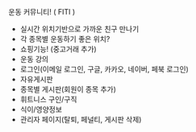 운동 커뮤니티! ( FITI )
- 실시간 위치기반으로 가까운 친구 만나기
- 각 종목별 운동하기 좋은 위치?
- 쇼핑기능! (중고거래 추가)
- 운동 강의
- 로그인(이메일 로그인, 구글, 카카오, 네이버, 페북 로그인)
- 자유게시판
- 종목별 게시판(회원이 종목 추가)
- 휘트니스 구인/구직
- 식이/영양정보
- 관리자 페이지(탈퇴, 페널티, 게시판 삭제)

